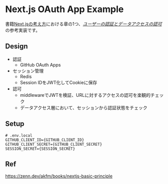 # Next.js OAuth App Example

書籍[Next.jsの考え方](https://zenn.dev/akfm/books/nextjs-basic-principle)における章の1つ、[_ユーザーの認証とデータアクセスの認可_](https://zenn.dev/akfm/books/nextjs-basic-principle/part_5_authorization_fetch)の参考実装です。

## Design

- 認証
  - GitHub OAuth Apps
- セッション管理
  - Redis
  - Session IDをJWT化してCookieに保存
- 認可
  - middlewareでJWTを検証、URLに対するアクセスの認可を楽観的チェック
  - データアクセス層において、セッションから認証状態をチェック

## Setup

```dotenv
# .env.local
GITHUB_CLIENT_ID={GITHUB_CLIENT_ID}
GITHUB_CLIENT_SECRET={GITHUB_CLIENT_SECRET}
SESSION_SECRET={SESSION_SECRET}
```

## Ref

https://zenn.dev/akfm/books/nextjs-basic-principle

